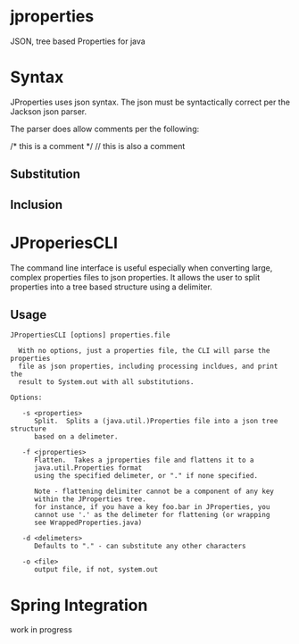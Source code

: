 jproperties
===========

JSON, tree based Properties for java


Syntax
======

JProperties uses json syntax.  The json must be syntactically correct per the
Jackson json parser.  

The parser does allow comments per the following:

/* this is a comment */
// this is also a comment


Substitution
------------


Inclusion
---------



JProperiesCLI
=============

The command line interface is useful especially when converting large, complex
properties files to json properties.  It allows the user to split properties 
into a tree based structure using a delimiter. 

Usage
-----


	JPropertiesCLI [options] properties.file
	 
	  With no options, just a properties file, the CLI will parse the properties 
	  file as json properties, including processing incldues, and print the 
	  result to System.out with all substitutions.

	Options: 
	 
	   -s <properties>
	      Split.  Splits a (java.util.)Properties file into a json tree structure
	      based on a delimeter.  

	   -f <jproperties>
	      Flatten.  Takes a jproperties file and flattens it to a 
	      java.util.Properties format
	      using the specified delimeter, or "." if none specified.

	      Note - flattening delimiter cannot be a component of any key 
	      within the JProperties tree.
	      for instance, if you have a key foo.bar in JProperties, you 
	      cannot use '.' as the delimeter for flattening (or wrapping
	      see WrappedProperties.java)

	   -d <delimeters>
	      Defaults to "." - can substitute any other characters
	 
	   -o <file>
	      output file, if not, system.out



Spring Integration
==================

work in progress


